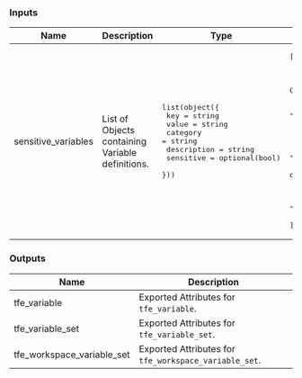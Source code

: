 <!-- BEGIN_TF_DOCS -->
### Inputs

| Name | Description | Type | Default | Required |
|------|-------------|------|---------|:--------:|
| sensitive_variables | List of Objects containing Variable definitions. | <pre>list(object({<br>    key         = string<br>    value       = string<br>    category    = string<br>    description = string<br>    sensitive   = optional(bool)<br>  }))</pre> | <pre>[<br>  {<br>    "category": "env",<br>    "description": "OAuth2 Client ID for API operations.",<br>    "key": "HCP_CLIENT_ID",<br>    "sensitive": true,<br>    "value": "abc...890"<br>  },<br>  {<br>    "category": "env",<br>    "description": "OAuth2 Client Secret for API operations.",<br>    "key": "HCP_CLIENT_SECRET",<br>    "sensitive": true,<br>    "value": "abc...890"<br>  }<br>]</pre> | no |

### Outputs

| Name | Description |
|------|-------------|
| tfe_variable | Exported Attributes for `tfe_variable`. |
| tfe_variable_set | Exported Attributes for `tfe_variable_set`. |
| tfe_workspace_variable_set | Exported Attributes for `tfe_workspace_variable_set`. |
<!-- END_TF_DOCS -->